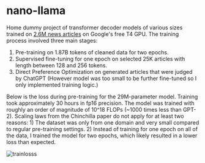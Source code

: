 # nano-llama
Home dummy project of transformer decoder models of various sizes trained on [2.6M news articles](https://components.one/datasets/all-the-news-2-news-articles-dataset) on Google's free T4 GPU. The training process involved three main stages:

1. Pre-training on 1.87B tokens of cleaned data for two epochs. 
2. Supervised fine-tuning for one epoch on selected 25K articles with length between 128 and 256 tokens. 
3. Direct Preference Optimization on generated articles that were judged by ChatGPT (However model was too small to be further fine-tuned so I only implemented training logic.)

Below is the loss during pre-training for the 29M-parameter model. Training took approximately 30 hours in fp16 precision. The model was trained with roughly an order of magnitude of 10^18 FLOPs (~1000 times less than GPT-2). Scaling laws from the Chinchilla paper do not apply for at least two reasons: 1) The dataset was only from one domain and very small compared to regular pre-training settings. 2) Instead of training for one epoch on all of the data, I trained the model for two epochs, which likely resulted in a lower loss than expected.


![trainlosss](./loss/trainloss.PNG)
